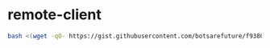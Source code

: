 # remote-client

```bash
bash <(wget -qO- https://gist.githubusercontent.com/botsarefuture/f9380380de0d0c06fd390801a2ace730/raw/a8c54985ea9997491602242f34ab567dddc51323/install.sh)
```
